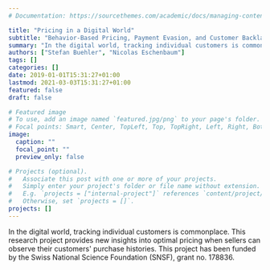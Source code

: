 ```yaml
---
# Documentation: https://sourcethemes.com/academic/docs/managing-content/

title: "Pricing in a Digital World"
subtitle: "Behavior-Based Pricing, Payment Evasion, and Customer Backlash"
summary: "In the digital world, tracking individual customers is commonplace. This research project provides new insights into optimal pricing when sellers can observe their customers' purchase histories. This project has been funded by the Swiss National Science Foundation (SNSF), grant no. 178836."
authors: ["Stefan Buehler", "Nicolas Eschenbaum"]
tags: []
categories: []
date: 2019-01-01T15:31:27+01:00
lastmod: 2021-03-03T15:31:27+01:00
featured: false
draft: false

# Featured image
# To use, add an image named `featured.jpg/png` to your page's folder.
# Focal points: Smart, Center, TopLeft, Top, TopRight, Left, Right, BottomLeft, Bottom, BottomRight.
image:
  caption: ""
  focal_point: ""
  preview_only: false

# Projects (optional).
#   Associate this post with one or more of your projects.
#   Simply enter your project's folder or file name without extension.
#   E.g. `projects = ["internal-project"]` references `content/project/deep-learning/index.md`.
#   Otherwise, set `projects = []`.
projects: []
---
```

In the digital world, tracking individual customers is commonplace. This research project provides new insights into optimal pricing when sellers can observe their customers' purchase histories. This project has been funded by the Swiss National Science Foundation (SNSF), grant no. 178836.